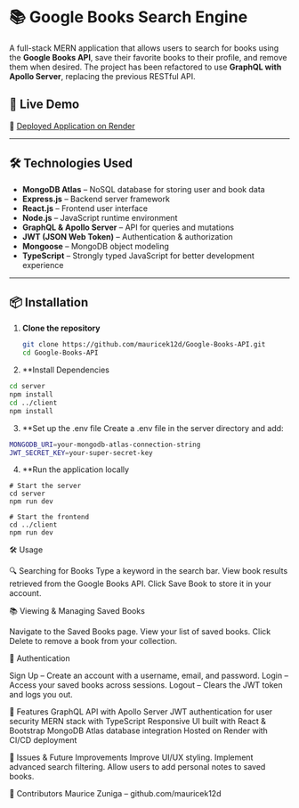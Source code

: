 # 📚 Google Books Search Engine

A full-stack MERN application that allows users to search for books using the **Google Books API**, save their favorite books to their profile, and remove them when desired. The project has been refactored to use **GraphQL with Apollo Server**, replacing the previous RESTful API.

## 🚀 Live Demo
🔗 [Deployed Application on Render](https://google-books-api-3prl.onrender.com)

---

## 🛠️ Technologies Used
- **MongoDB Atlas** – NoSQL database for storing user and book data
- **Express.js** – Backend server framework
- **React.js** – Frontend user interface
- **Node.js** – JavaScript runtime environment
- **GraphQL & Apollo Server** – API for queries and mutations
- **JWT (JSON Web Token)** – Authentication & authorization
- **Mongoose** – MongoDB object modeling
- **TypeScript** – Strongly typed JavaScript for better development experience

---

## 📦 Installation

1. **Clone the repository**
   ```sh
   git clone https://github.com/mauricek12d/Google-Books-API.git
   cd Google-Books-API

2. **Install Dependencies 
```sh
cd server
npm install
cd ../client
npm install
```

3. **Set up the .env file Create a .env file in the server directory and add:
```sh
MONGODB_URI=your-mongodb-atlas-connection-string
JWT_SECRET_KEY=your-super-secret-key
```

4. **Run the application locally
```
# Start the server
cd server
npm run dev

# Start the frontend
cd ../client
npm run dev
```



🛠️ Usage

🔍 Searching for Books
Type a keyword in the search bar.
View book results retrieved from the Google Books API.
Click Save Book to store it in your account.

📚 Viewing & Managing Saved Books

Navigate to the Saved Books page.
View your list of saved books.
Click Delete to remove a book from your collection.

🔐 Authentication

Sign Up – Create an account with a username, email, and password.
Login – Access your saved books across sessions.
Logout – Clears the JWT token and logs you out.

📌 Features
 GraphQL API with Apollo Server
 JWT authentication for user security
 MERN stack with TypeScript
 Responsive UI built with React & Bootstrap
 MongoDB Atlas database integration
 Hosted on Render with CI/CD deployment

 🐛 Issues & Future Improvements
Improve UI/UX styling.
Implement advanced search filtering.
Allow users to add personal notes to saved books.

🤝 Contributors
Maurice Zuniga – github.com/mauricek12d

